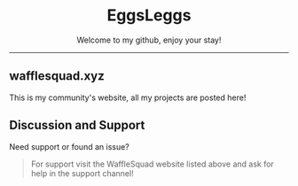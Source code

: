 <div align="center">
  <h1>EggsLeggs</h1>
</div>
<p align="center">
Welcome to my github, enjoy your stay!
</p>
<hr>

## wafflesquad.xyz
<p>This is my community's website, all my projects are posted here!</p>

## Discussion and Support
<p>Need support or found an issue?</p>

> For support visit the WaffleSquad website listed above and ask for help in the support channel!
